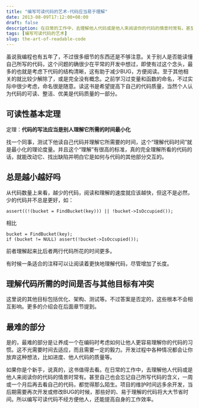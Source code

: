 ```yaml
---
title: "编写可读代码的艺术-代码应当易于理解"
date: 2013-08-09T17:12:00+08:00
draft: false
description: 在日常的工作中，去理解他人代码或是他人来阅读你的代码的情景时常有。甚至自己也会忘记自己所写代码的含义，一周或一个月后再去看自己的代码，都觉得那么陌生。项目的维护时间远多余开发，当后期需要再次开发或修改BUG的时候，那些好的、易于理解的代码将大大节省时间。所以编写可读代码不经方便他人，还能提高自身的工作效率。
tags: [编写可读代码的艺术]
slug: the-art-of-readable-code
---
```


虽说我编程也有五年了，不过很多细节的东西还是不够注意。关于别人是否能读懂自己所写的代码，这个问题的确很少在平常的开发中想过，即使有过这个念头，最多的也就是考虑下代码的结构清晰，这有助于减少BUG，方便阅读。至于其他相关的就比较少解除了，或是完全没有概念。之前学习过变量和函数的命名，不过实际中很少考虑，命名很是随意。读这书是希望提高下自己的代码质量，当然个人认为代码的可读、整洁、优美是代码质量的一部分。

## 可读性基本定理
定理：**代码的写法应当是别人理解它所需的时间最小化**

找一个同事，测试下他读自己代码并理解它所需要的时间，这个“理解代码时间”就是最小化的理论度量。并且这个“理解”有很高的标准，真的完全理解所看的代码的话，就能改动它、找出缺陷并明白它是如何与代码的其他部分交互的。

## 总是越小越好吗
从代码数量上来看，越少的代码，阅读和理解的速度就应该越快，但这不是必然，少的代码并不总是更好，如：

	assert((!(bucket = FindBucket(key))) || !bucket->IsOccupied());

相比

	bucket = FindBucket(key);
	if (bucket != NULL) assert(!bucket->IsOccupied());

前者理解起来比后者两行代码所花的时间更多。

有时候一条适合的注释可以让阅读着更快地理解代码，尽管增加了长度。

## 理解代码所需的时间是否与其他目标有冲突
这里说的其他目标包括优化、架构、测试等。不过答案是否定的，这些根本不会相互影响。更多的介绍会在后面章节提到。

## 最难的部分
是的，最难的部分是让养成一个在编码时考虑如何让他人更容易理解你的代码的习惯。这不光需要时间去适应，而且需要一定的毅力。开发过程中各种情况都会让你放弃这种想法，比如进度、他人代码的质量等。

如果你是个新手，说真的，这书值得去看。在日常的工作中，去理解他人代码或是他人来阅读你的代码的情景时常有。甚至自己也会忘记自己所写代码的含义，一周或一个月后再去看自己的代码，都觉得那么陌生。项目的维护时间远多余开发，当后期需要再次开发或修改BUG的时候，那些好的、易于理解的代码将大大节省时间。所以编写可读代码不经方便他人，还能提高自身的工作效率。
